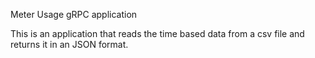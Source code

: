 Meter Usage gRPC application

This is an application that reads the time based data from a csv file and returns it in an JSON format.